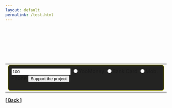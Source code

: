 ```yaml
---
layout: default
permalink: /test.html
---
```

<center>
  <a style="width:200px;height:100px;display:block;margin-bottom:0.6em;background:url(https://yoomoney.ru/transfer/balance-informer/balance?id=28869014&key=226A2D499DF3688B) 0 0 no-repeat"></a>
</center>
<table cellPadding="0" cellSpacing="0"><tr><td><div style="padding:0.6em;background-color:#232322;border:1px solid #ffff00;border-radius:7px">
    <form action="https://yoomoney.ru/quickpay/confirm.xml" method="post"><input type="hidden" name="receiver" value="41001263743821"/>
      <input name="sum" width="640" value="100"/><input type="hidden" name="origin" value="button"/><input type="hidden" name="quickpay-form" value="small"/>
      <input type="hidden" name="targets" value="Support unknownproject / Поддержка unknownproject"/><input type="hidden" name="comment" value="Voluntary donation"/>
	  <input type="hidden" name="need-fio" value="false">
      <input type="hidden" name="need-email" value="true">
      <input type="hidden" name="need-phone" value="false">
      <input type="hidden" name="need-address" value="false">
	  <label><input type="radio" name="paymentType" value="PC">YooMoney</label>
      <label><input type="radio" name="paymentType" value="AC">Bank Card</label>
	  <label><input type="radio" name="paymentType" value="MC">Mob. Phone</label>
      <input type="submit" width="640" value="Support the project"/>
	</form></div></td></tr>
</table>



**[[ Back ]](./)**